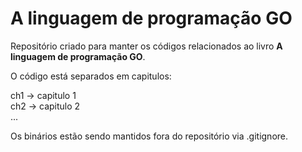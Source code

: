 # A linguagem de programação GO

Repositório criado para manter os códigos relacionados ao livro **A linguagem de programação GO**.

O código está separados em capitulos:  

ch1 -> capitulo 1  
ch2 -> capitulo 2  
...  

Os binários estão sendo mantidos fora do repositório via .gitignore.